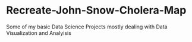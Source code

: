 # Recreate-John-Snow-Cholera-Map
Some of my basic Data Science Projects mostly dealing with Data Visualization and Analyisis
